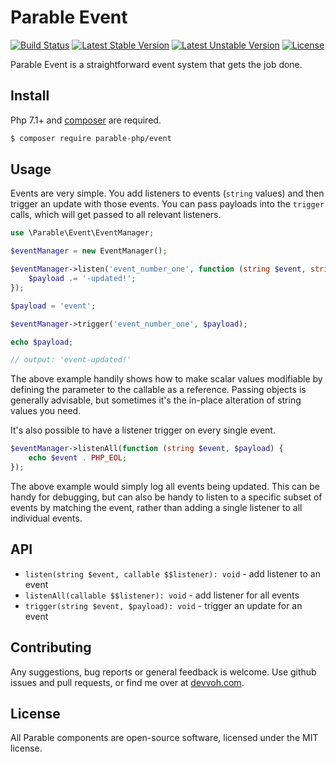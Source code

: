# Parable Event

[![Build Status](https://travis-ci.org/parable-php/event.svg?branch=master)](https://travis-ci.org/parable-php/event)
[![Latest Stable Version](https://poser.pugx.org/parable-php/event/v/stable)](https://packagist.org/packages/parable-php/event)
[![Latest Unstable Version](https://poser.pugx.org/parable-php/event/v/unstable)](https://packagist.org/packages/parable-php/event)
[![License](https://poser.pugx.org/parable-php/event/license)](https://packagist.org/packages/parable-php/event)

Parable Event is a straightforward event system that gets the job done.

## Install

Php 7.1+ and [composer](https://getcomposer.org) are required.

```bash
$ composer require parable-php/event
```

## Usage

Events are very simple. You add listeners to events (`string` values) and then trigger an update with those events. You 
can pass payloads into the `trigger` calls, which will get passed to all relevant listeners. 

```php
use \Parable\Event\EventManager;

$eventManager = new EventManager();

$eventManager->listen('event_number_one', function (string $event, string &$payload) {
    $payload .= '-updated!';
});

$payload = 'event';

$eventManager->trigger('event_number_one', $payload);

echo $payload;

// output: 'event-updated!'
```

The above example handily shows how to make scalar values modifiable by defining the parameter to the callable as a
reference. Passing objects is generally advisable, but sometimes it's the in-place alteration of string values you
need.

It's also possible to have a listener trigger on every single event.

```php
$eventManager->listenAll(function (string $event, $payload) {
    echo $event . PHP_EOL;
});
``` 

The above example would simply log all events being updated. This can be handy for debugging, but can also be handy
to listen to a specific subset of events by matching the event, rather than adding a single listener to all individual
events. 

## API

- `listen(string $event, callable $$listener): void` - add listener to an event
- `listenAll(callable $$listener): void` - add listener for all events
- `trigger(string $event, $payload): void` - trigger an update for an event

## Contributing

Any suggestions, bug reports or general feedback is welcome. Use github issues and pull requests, or find me over at [devvoh.com](https://devvoh.com).

## License

All Parable components are open-source software, licensed under the MIT license.